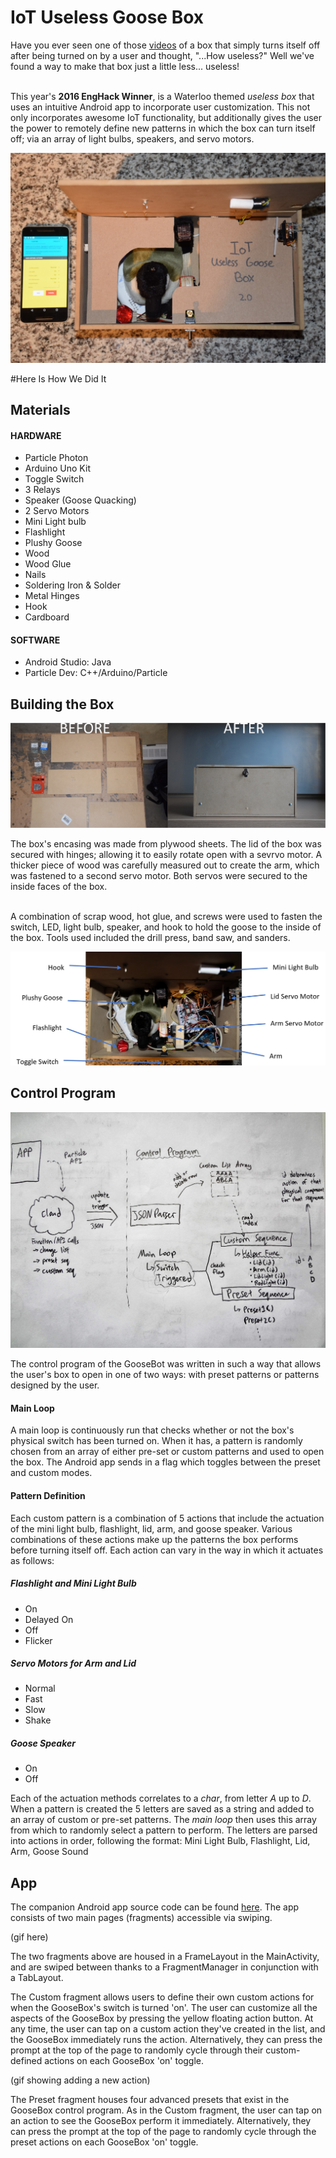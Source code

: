 # IoT Useless Goose Box
<!-- INTRO -->
<p>Have you ever seen one of those <a href="https://www.youtube.com/watch?v=aqAUmgE3WyM">videos</a> of a box that simply turns itself off after being turned on by a user and thought, "...How useless?"  Well we've found a way to make that box just a little less... useless!</br></br>

This year's <b>2016 EngHack Winner</b>, is a Waterloo themed <i>useless box</i> that uses an intuitive Android app to incorporate user customization.  This not only incorporates awesome IoT functionality, but additionally gives the user the power to remotely define new patterns in which the box can turn itself off; via an array of light bulbs, speakers, and servo motors.</p>

<img src="images/introPicture.jpg"/>

#Here Is How We Did It
<h2>Materials</h2>
<h4>HARDWARE</h4>
<ul>
  <li>Particle Photon</li>
  <li>Arduino Uno Kit</li>
  <li>Toggle Switch</li>
  <li>3 Relays</li>
  <li>Speaker (Goose Quacking)</li>
  <li>2 Servo Motors</li>
  <li>Mini Light bulb</li>
  <li>Flashlight</li>
  <li>Plushy Goose</li>
  <li>Wood</li>
  <li>Wood Glue</li>
  <li>Nails</li>
  <li>Soldering Iron & Solder</li>
  <li>Metal Hinges</li>
  <li>Hook</li>
  <li>Cardboard</li>
</ul>
<h4>SOFTWARE</h4>
<ul>
  <li>Android Studio: Java</li>
  <li>Particle Dev: C++/Arduino/Particle</li>
</ul>

<!-- BOX  -->
<h2>Building the Box</h2>
<img src="images/boxConstruction.jpg"/>  
<p>The box's encasing was made from plywood sheets.  The lid of the box was secured with hinges; allowing it to easily rotate open with a sevrvo motor.  A thicker piece of wood was carefully measured out to create the arm, which was fastened to a second servo motor.  Both servos were secured to the inside faces of the box.</br></br>

A combination of scrap wood, hot glue, and screws were used to fasten the switch, LED, light bulb, speaker, and hook to hold the goose to the inside of the box.  Tools used included the drill press, band saw, and sanders.</p>
<img src="images/hardwarePic.jpg"/>

<!-- CONTROL PROGRAM  -->
<h2>Control Program</h2>
<img src="images/DSC01584.JPG"/>
<p>The control program of the GooseBot was written in such a way that allows the user's box to open in one of two ways: with preset patterns or patterns designed by the user.

<h4>Main Loop</h4>
<p>A main loop is continuously run that checks whether or not the box's physical switch has been turned on.  When it has, a pattern is randomly chosen from an array of either pre-set or custom patterns and used to open the box. The Android app sends in a flag which toggles between the preset and custom modes.</p>

<h4>Pattern Definition</h4>
<p>Each custom pattern is a combination of 5 actions that include the actuation of the mini light bulb, flashlight, lid, arm, and goose speaker. Various combinations of these actions make up the patterns the box performs before turning itself off. Each action can vary in the way in which it actuates as follows:</p>
<h5>Flashlight and Mini Light Bulb</h5>
<ul>
  <li>On</li>
  <li>Delayed On</li>
  <li>Off</li>
  <li>Flicker</li>
</ul>
<h5>Servo Motors for Arm and Lid</h5>
<ul>
  <li>Normal</li>
  <li>Fast</li>
  <li>Slow</li>
  <li>Shake</li>
</ul>
<h5>Goose Speaker</h5>
<ul>
  <li>On</li>
  <li>Off</li>
</ul>
<p>Each of the actuation methods correlates to a <i>char</i>, from letter <i>A</i> up to <i>D</i>. When a pattern is created the 5 letters are saved as a string and added to an array of custom or pre-set patterns. The <i>main loop</i> then uses this array from which to randomly select a pattern to perform. The letters are parsed into actions in order, following the format:  Mini Light Bulb, Flashlight, Lid, Arm, Goose Sound</p>

<!-- ANDROID APPLICATION  -->
<h2>App</h2>
<p>The companion Android app source code can be found <a href="https://github.com/uzbhutta/Android-IoTUselessGooseBox">here</a>. The app consists of two main pages (fragments) accessible via swiping. </p>

(gif here)

<p>The two fragments above are housed in a FrameLayout in the MainActivity, and are swiped between thanks to a FragmentManager in conjunction with a TabLayout.</p>

<p>The Custom fragment allows users to define their own custom actions for when the GooseBox's switch is turned 'on'. The user can customize all the aspects of the GooseBox by pressing the yellow floating action button. At any time, the user can tap on a custom action they've created in the list, and the GooseBox immediately runs the action. Alternatively, they can press the prompt at the top of the page to randomly cycle through their custom-defined actions on each GooseBox 'on' toggle. </p>

(gif showing adding a new action)

<p>The Preset fragment houses four advanced presets that exist in the GooseBox control program. As in the Custom fragment, the user can tap on an action to see the GooseBox perform it immediately. Alternatively, they can press the prompt at the top of the page to randomly cycle through the preset actions on each GooseBox 'on' toggle.</p>
